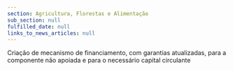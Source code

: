 ```yaml
---
section: Agricultura, Florestas e Alimentação
sub_section: null
fulfilled_date: null
links_to_news_articles: null
---
```


Criação de mecanismo de financiamento, com garantias atualizadas, para a componente não apoiada e para o necessário capital circulante